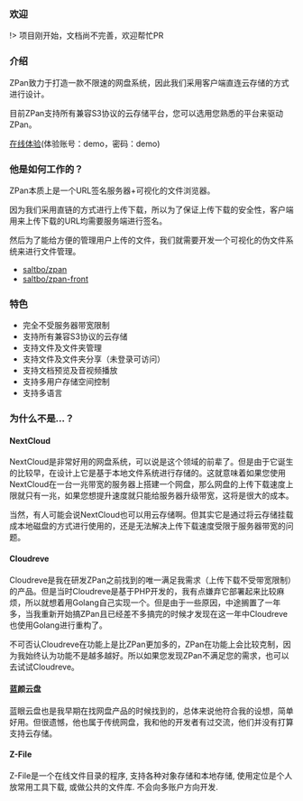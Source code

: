 ### 欢迎
!> 项目刚开始，文档尚不完善，欢迎帮忙PR

### 介绍
ZPan致力于打造一款不限速的网盘系统，因此我们采用客户端直连云存储的方式进行设计。

目前ZPan支持所有兼容S3协议的云存储平台，您可以选用您熟悉的平台来驱动ZPan。

[在线体验](http://zpan.saltbo.cn)(体验账号：demo，密码：demo)

### 他是如何工作的？

ZPan本质上是一个URL签名服务器+可视化的文件浏览器。

因为我们采用直链的方式进行上传下载，所以为了保证上传下载的安全性，客户端用来上传下载的URL均需要服务端进行签名。

然后为了能给方便的管理用户上传的文件，我们就需要开发一个可视化的伪文件系统来进行文件管理。

- [saltbo/zpan](https://github.com/saltbo/zpan)
- [saltbo/zpan-front](https://github.com/saltbo/zpan-front)

### 特色
- 完全不受服务器带宽限制
- 支持所有兼容S3协议的云存储
- 支持文件及文件夹管理
- 支持文件及文件夹分享（未登录可访问）
- 支持文档预览及音视频播放
- 支持多用户存储空间控制
- 支持多语言

### 为什么不是...？

#### NextCloud
NextCloud是非常好用的网盘系统，可以说是这个领域的前辈了。但是由于它诞生的比较早，在设计上它是基于本地文件系统进行存储的。这就意味着如果您使用NextCloud在一台一兆带宽的服务器上搭建一个网盘，那么网盘的上传下载速度上限就只有一兆，如果您想提升速度就只能给服务器升级带宽，这将是很大的成本。

当然，有人可能会说NextCloud也可以用云存储啊。但其实它是通过将云存储挂载成本地磁盘的方式进行使用的，还是无法解决上传下载速度受限于服务器带宽的问题。

#### Cloudreve

Cloudreve是我在研发ZPan之前找到的唯一满足我需求（上传下载不受带宽限制）的产品。但是当时Cloudreve是基于PHP开发的，我有点嫌弃它部署起来比较麻烦，所以就想着用Golang自己实现一个。但是由于一些原因，中途搁置了一年多，当我重新开始搞ZPan且已经差不多搞完的时候才发现在这一年中Cloudreve也使用Golang进行重构了。

不可否认Cloudreve在功能上是比ZPan更加多的，ZPan在功能上会比较克制，因为我始终认为功能不是越多越好。所以如果您发现ZPan不满足您的需求，也可以去试试Cloudreve。

#### 蓝颜云盘

蓝眼云盘也是我早期在找网盘产品的时候找到的，总体来说他符合我的设想，简单好用。但很遗憾，他也属于传统网盘，我和他的开发者有过交流，他们并没有打算支持云存储。

#### Z-File

Z-File是一个在线文件目录的程序, 支持各种对象存储和本地存储, 使用定位是个人放常用工具下载, 或做公共的文件库. 不会向多账户方向开发.

